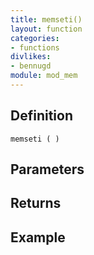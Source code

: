 ```yaml
---
title: memseti()
layout: function
categories:
- functions
divlikes:
- bennugd
module: mod_mem
---
```


## Definition

    memseti ( )

## Parameters

## Returns

## Example
